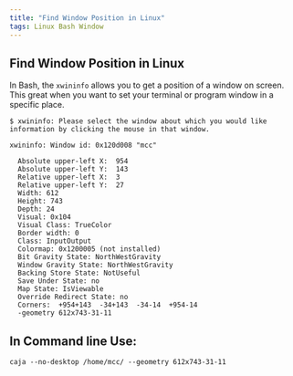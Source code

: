 ```yaml
---
title: "Find Window Position in Linux"
tags: Linux Bash Window
---
```


## Find Window Position in Linux

In Bash, the `xwininfo` allows you to get a position of a window on screen.  This great when you want to set your terminal or program window in a specific place.


```
$ xwininfo: Please select the window about which you would like information by clicking the mouse in that window.

xwininfo: Window id: 0x120d008 "mcc"

  Absolute upper-left X:  954
  Absolute upper-left Y:  143
  Relative upper-left X:  3
  Relative upper-left Y:  27
  Width: 612
  Height: 743
  Depth: 24
  Visual: 0x104
  Visual Class: TrueColor
  Border width: 0
  Class: InputOutput
  Colormap: 0x1200005 (not installed)
  Bit Gravity State: NorthWestGravity
  Window Gravity State: NorthWestGravity
  Backing Store State: NotUseful
  Save Under State: no
  Map State: IsViewable
  Override Redirect State: no
  Corners:  +954+143  -34+143  -34-14  +954-14
  -geometry 612x743-31-11
```

## In Command line Use:

```
caja --no-desktop /home/mcc/ --geometry 612x743-31-11
```



